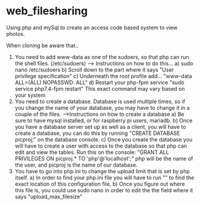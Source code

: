 # web_filesharing
Using php and mySql to create an access code based system to view photos. 

When cloning be aware that..
1) You need to add www-data as one of the sudoers, so that php can run the shell files. (/etc/sudoers)
--> Instructions on how to do this...
  a) sudo nano /etc/sudoers
  b) Scroll down to the part where it says "User privilege specification"
  c) Underneath the root profile add...
  "www-data ALL=(ALL) NOPASSWD: ALL"
  d) Restart your php-fpm service
  "sudo service php7.4-fpm restart" This exact command may vary based on your system
2) You need to create a database. Database is used multiple times, so if you change the name of your database, you may have to change it in a couple of the files.
-->Instructions on how to create a database
  a) Be sure to have mysql installed, or for raspberry pi users, mariadb.
  b) Once you have a database server set up as well as a client, you will have to create a database, you can do this by running 
  "CREATE DATABASE picproj;" on the database console. 
  c) Once you create the database you will have to create a user with access to the database so that php can edit and view the tables. Run this on the console:
  "GRANT ALL PRIVILEGES ON picproj.* TO 'php'@'localhost';" php will be the name of the user, and picproj is the name of our database.
3) You have to go into php.ini to change the upload limit that is set by php itself. 
  a) In order to find your php.ini file you will have to run 
  "<?php  phpinfo(); ?>" to find the exact location of this configuration file. 
  b) Once you figure out where this file is, you could use sudo nano in order to edit the the field where it says "upload_max_filesize"

